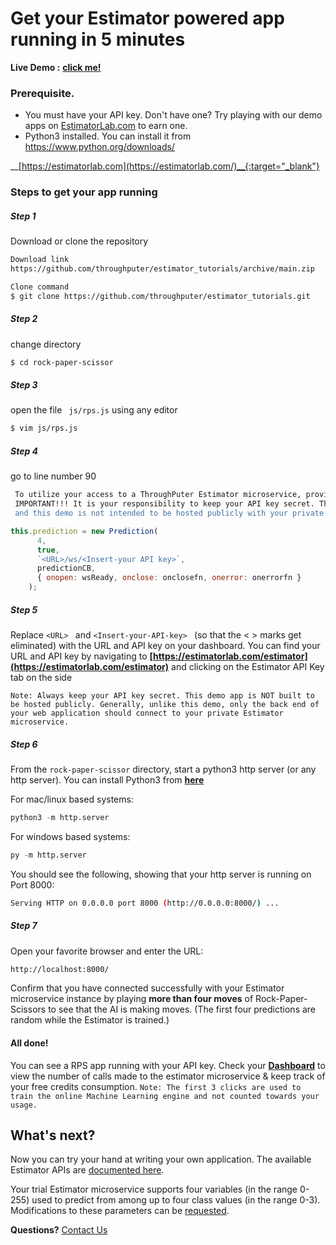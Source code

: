 # Get your Estimator powered app running in 5 minutes
__Live Demo :__  __[click me!](https://estimatorlab.com/rps)__

### Prerequisite.

  - You must have your API key. Don't have one? Try playing with our demo apps on <a href="https://estimatorlab.com/" target="_blank">EstimatorLab.com</a>  to earn one.
  - Python3 installed. You can install it from https://www.python.org/downloads/
  
  __[https://estimatorlab.com](https://estimatorlab.com/)__{:target="_blank"}

### Steps to get your app running

##### Step 1
Download or clone the repository

```sh
Download link
https://github.com/throughputer/estimator_tutorials/archive/main.zip
```
```sh
Clone command
$ git clone https://github.com/throughputer/estimator_tutorials.git
```
##### Step 2
change directory
```sh
$ cd rock-paper-scissor
```
##### Step 3
open the file ``` js/rps.js``` using any editor
```sh
$ vim js/rps.js
```

##### Step 4 
go to line number 90
```sh
 To utilize your access to a ThroughPuter Estimator microservice, provide your API key here, HOWEVER...
 IMPORTANT!!! It is your responsibility to keep your API key secret. This code is visible in a user's web browser,
 and this demo is not intended to be hosted publicly with your private key.
```
```js
this.prediction = new Prediction(
      4,
      true,
      `<URL>/ws/<Insert-your API key>`,
      predictionCB,
      { onopen: wsReady, onclose: onclosefn, onerror: onerrorfn }
    );
```
##### Step 5
Replace ```<URL> ``` and  ```<Insert-your-API-key> ``` (so that the < > marks get eliminated) with the URL and API key on your dashboard. 
You can find your URL and API key by navigating to __[https://estimatorlab.com/estimator](https://estimatorlab.com/estimator)__ and clicking on the Estimator API Key tab on the side

```
Note: Always keep your API key secret. This demo app is NOT built to be hosted publicly. Generally, unlike this demo, only the back end of your web application should connect to your private Estimator microservice.
```

##### Step 6
From the `rock-paper-scissor` directory, start a python3 http server (or any http server). You can install Python3 from __[here](https://www.python.org/downloads/)__ 

For mac/linux based systems:
```py
python3 -m http.server
```

For windows based systems:
```py
py -m http.server
```

You should see the following, showing that your http server is running on Port 8000:
```sh
Serving HTTP on 0.0.0.0 port 8000 (http://0.0.0.0:8000/) ...
```
##### Step 7
Open your favorite browser and enter the URL:
```sh
http://localhost:8000/
```

Confirm that you have connected successfully with your Estimator microservice instance by playing **more than four moves** of Rock-Paper-Scissors to see that the AI is making moves. (The first four predictions are random while the Estimator is trained.)

#### All done!

You can see a RPS app running with your API key. Check your __[Dashboard](https://estimatorlab.com/dashboard)__ to view the number of calls made to the estimator microservice & keep track of your free credits consumption.
```Note: The first 3 clicks are used to train the online Machine Learning engine and not counted towards your usage.```

## What's next?

Now you can try your hand at writing your own application. The available Estimator APIs are [documented here](https://github.com/throughputer/estimator_lib/blob/master/EstimatorAPI.md).

Your trial Estimator microservice supports four variables (in the range 0-255) used to predict from among up to four class values (in the range 0-3). Modifications to these parameters can be [requested](https://estimatorlab.com/form).

**Questions?** [Contact Us](https://estimatorlab.com/form)
